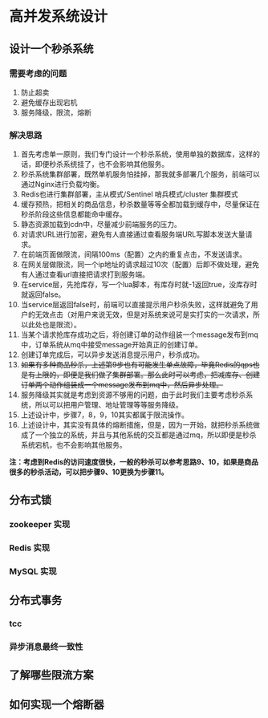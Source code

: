 # 高并发系统设计

## 设计一个秒杀系统

### 需要考虑的问题

1. 防止超卖
2. 避免缓存出现宕机
3. 服务降级，限流，熔断

### 解决思路

1. 首先考虑单一原则，我们专门设计一个秒杀系统，使用单独的数据库，这样的话，即便秒杀系统挂了，也不会影响其他服务。
2. 秒杀系统集群部署，既然单机服务怕挂掉，那我就多部署几个服务，前端可以通过Nginx进行负载均衡。
3. Redis也进行集群部署，主从模式/Sentinel 哨兵模式/cluster 集群模式
4. 缓存预热，把相关的商品信息，秒杀数量等等全都加载到缓存中，尽量保证在秒杀阶段这些信息都能命中缓存。
5. 静态资源加载到cdn中，尽量减少前端服务的压力。
6. 对请求URL进行加密，避免有人直接通过查看服务端URL写脚本发送大量请求。
7. 在前端页面做限流，间隔100ms（配置）之内的重复点击，不发送请求。
8. 在网关层做限流，同一个ip地址的请求超过10次（配置）后即不做处理，避免有人通过查看url直接把请求打到服务端。
9. 在service层，先抢库存，写一个lua脚本，有库存时就-1返回true，没库存时就返回false。
10. 当service层返回false时，前端可以直接提示用户秒杀失败，这样就避免了用户的无效点击（对用户来说无效，但是对系统来说可是实打实的一次请求，所以此处也是限流）。
11. 当某个请求抢库存成功之后，将创建订单的动作组装一个message发布到mq中，订单系统从mq中接受message开始真正的创建订单。
12. 创建订单完成后，可以异步发送消息提示用户，秒杀成功。
13. ~~如果有多种商品秒杀，上述第9步也有可能发生单点故障，毕竟Redis的qps也是有上限的，即便是我们做了集群部署。那么此时可以考虑，把减库存、创建订单两个动作组装成一个message发布到mq中，然后异步处理。~~
14. 服务降级其实就是考虑到资源不够用的问题，由于此时我们主要考虑秒杀系统，所以可以把用户管理、地址管理等等服务降级。
15. 上述设计中，步骤7，8，9，10其实都属于限流操作。
16. 上述设计中，其实没有具体的熔断措施，但是，因为一开始，就把秒杀系统做成了一个独立的系统，并且与其他系统的交互都是通过mq，所以即便是秒杀系统宕机，也不会影响其他服务。

**注：考虑到Redis的访问速度很快，一般的秒杀可以参考思路9、10，如果是商品很多的秒杀活动，可以把步骤9、10更换为步骤11。**

## 分布式锁

### zookeeper 实现

### Redis 实现

### MySQL 实现

## 分布式事务

### tcc

### 异步消息最终一致性

## 了解哪些限流方案

## 如何实现一个熔断器

